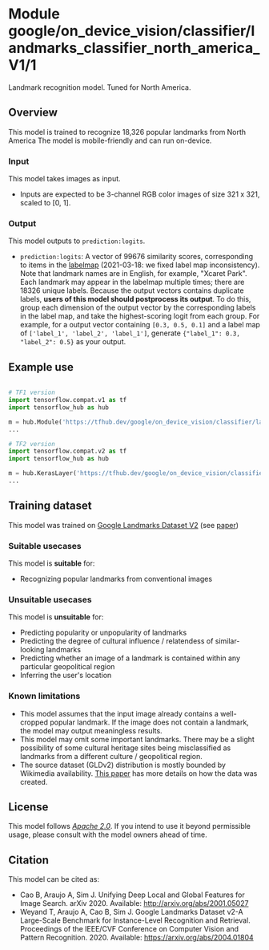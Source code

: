 # Module google/on_device_vision/classifier/landmarks_classifier_north_america_V1/1

Landmark recognition model. Tuned for North America.

<!-- asset-path: @visionkit/fermi/classifier/landmarks_north_america_V0/2 -->
<!-- module-type: image-classification -->
<!-- fine-tunable: false -->
<!-- format: hub -->
<!-- language: en -->
<!-- interactive-model-name: vision -->

## Overview

This model is trained to recognize 18,326 popular landmarks from North America
The model is mobile-friendly and can run on-device.

### Input

This model takes images as input.

*   Inputs are expected to be 3-channel RGB color images of size 321 x 321,
    scaled to [0, 1].

### Output

This model outputs to `prediction:logits`.

*   `prediction:logits`: A vector of 99676 similarity scores, corresponding to
    items in the
    [labelmap](https://www.gstatic.com/aihub/tfhub/labelmaps/landmarks_classifier_north_america_V1_label_map.csv)
    (2021-03-18: we fixed label map inconsistency).
    Note that landmark names are in English, for example, "Xcaret Park". Each
    landmark may appear in the labelmap multiple times; there are 18326 unique
    labels. Because the output vectors contains duplicate labels, **users of
    this model should postprocess its output**. To do this, group each dimension
    of the output vector by the corresponding labels in the label map, and take
    the highest-scoring logit from each group. For example, for a output vector
    containing `[0.3, 0.5, 0.1]` and a label map of `['label_1', 'label_2',
    'label_1']`, generate `{"label_1": 0.3, "label_2": 0.5}` as your output.

## Example use

```python

# TF1 version
import tensorflow.compat.v1 as tf
import tensorflow_hub as hub

m = hub.Module('https://tfhub.dev/google/on_device_vision/classifier/landmarks_classifier_north_america_V1/1')
...

# TF2 version
import tensorflow.compat.v2 as tf
import tensorflow_hub as hub

m = hub.KerasLayer('https://tfhub.dev/google/on_device_vision/classifier/landmarks_classifier_north_america_V1/1')
...
```

## Training dataset

This model was trained on
[Google Landmarks Dataset V2](https://ai.googleblog.com/2019/05/announcing-google-landmarks-v2-improved.html)
(see [paper](https://arxiv.org/abs/2004.01804))

### Suitable usecases

This model is **suitable** for:

*   Recognizing popular landmarks from conventional images

### Unsuitable usecases

This model is **unsuitable** for:

*   Predicting popularity or unpopularity of landmarks
*   Predicting the degree of cultural influence / relatendess of similar-looking
    landmarks
*   Predicting whether an image of a landmark is contained within any particular
    geopolitical region
*   Inferring the user's location

### Known limitations

*   This model assumes that the input image already contains a well-cropped
    popular landmark. If the image does not contain a landmark, the model may
    output meaningless results.
*   This model may omit some important landmarks. There may be a slight
    possibility of some cultural heritage sites being misclassified as landmarks
    from a different culture / geopolitical region.
*   The source dataset (GLDv2) distribution is mostly bounded by Wikimedia
    availability. [This paper](https://arxiv.org/abs/2004.01804) has more
    details on how the data was created.

## License

This model follows [*Apache 2.0*](https://www.apache.org/licenses/LICENSE-2.0).
If you intend to use it beyond permissible usage, please consult with the model
owners ahead of time.

## Citation

This model can be cited as:

*   Cao B, Araujo A, Sim J. Unifying Deep Local and Global Features for Image
    Search. arXiv 2020. Available: http://arxiv.org/abs/2001.05027
*   Weyand T, Araujo A, Cao B, Sim J. Google Landmarks Dataset v2-A Large-Scale
    Benchmark for Instance-Level Recognition and Retrieval. Proceedings of the
    IEEE/CVF Conference on Computer Vision and Pattern Recognition. 2020.
    Available: https://arxiv.org/abs/2004.01804
